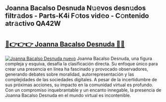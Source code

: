 ## Joanna Bacalso Desnuda N𝚞𝚎vos desn𝚞dos filtr𝚊dos - Parts-K4i F𝚘tos vid𝚎o - C𝚘ntenido atr𝚊ctivo QA42W

# <h2><a href="http://mbcu0d.tromn.icu/?c=Joanna+Bacalso+Desnuda">🔗👉👉👉 Joanna Bacalso Desnuda 🔗🔗</a></h2>

[![Joanna Bacalso Desnuda nuevo](https://i.imgur.com/pEAQMta.gif)](http://mbcu0d.tromn.icu/?c=Joanna+Bacalso+Desnuda)
Joanna Bacalso Desnuda, una figura compleja y esquiva, desafía la clasificación directa. Su enfoque único para crear una presencia en línea ha fascinado y provocado observadores, generando debates sobre moralidad, autorrepresentación y las complejidades de las sociedades digitales. A pesar de la incertidumbre de sus próximas acciones, su impacto en la comunidad virtual es profundo. Con un compromiso inquebrantable y un encanto innegable, la presencia de Joanna Bacalso Desnuda en el mundo virtual es incontenible.
